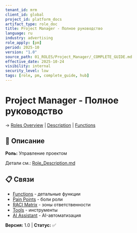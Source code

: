 ```yaml
---
tenant_id: mrm
client_id: global
project_id: platform_docs
artifact_type: role_doc
title: Project Manager - Полное руководство
language: ru
industry: advertising
role_apply: [pm]
period: 2025-10
version: "1.0"
source_path: 01_ROLES/Project_Manager/_COMPLETE_GUIDE.md
effective_date: 2025-10-24
visibility: internal
security_level: low
tags: [role, pm, complete_guide, hub]
---
```


# Project Manager - Полное руководство

→ [Roles Overview](../_README.md) | [Description](./Role_Description.md) | [Functions](./Functions.md)

## 🎯 Описание

**Роль:** Управление проектом

Детали см.: [Role_Description.md](./Role_Description.md)

## 📋 Связи

- [Functions](./Functions.md) - детальные функции  
- [Pain Points](./Pain_Points.md) - боли роли  
- [RACI Matrix](./RACI_Matrix.md) - зоны ответственности  
- [Tools](./Tools_Access.md) - инструменты  
- [AI Assistant](./AI_Assistant.md) - AI-автоматизация

**Версия:** 1.0 | **Статус:** ✅
